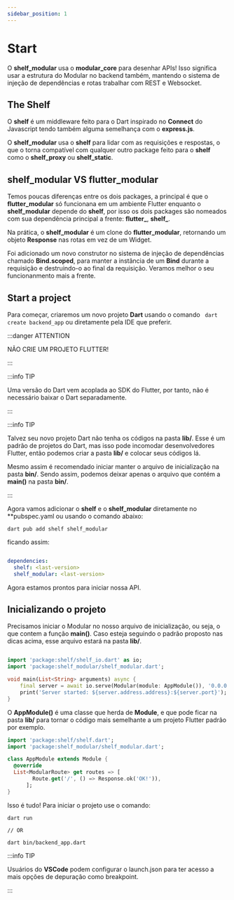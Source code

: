 ```yaml
---
sidebar_position: 1
---
```


# Start

O **shelf_modular** usa o **modular_core** para desenhar APIs!
Isso significa usar a estrutura do Modular no backend também, mantendo o sistema de injeção de dependências
e rotas trabalhar com REST e Websocket.

## The Shelf

O **shelf** é um middleware feito para o Dart inspirado no **Connect** do Javascript tendo também alguma
semelhança com o **express.js**. 

O **shelf_modular** usa o **shelf** para lidar com as requisições e respostas, o que o torna compatível com qualquer outro package feito para o **shelf** como o **shelf_proxy** ou **shelf_static**.


## **shelf_modular** VS **flutter_modular**

Temos poucas diferenças entre os dois packages, a principal é que o **flutter_modular** só funcionana em um ambiente Flutter enquanto o **shelf_modular** depende do **shelf**, por isso os dois packages são nomeados
com sua dependência principal a frente: **flutter_**, **shelf_**.

Na prática, o **shelf_modular** é um clone do **flutter_modular**, retornando um objeto **Response** nas rotas
em vez de um Widget.

Foi adicionado um novo construtor no sistema de injeção de dependências chamado **Bind.scoped**, para manter a instância de um **Bind** durante a requisição e destruindo-o ao final da requisição. Veramos melhor o seu funcionanmento mais a frente.

## Start a project

Para começar, criaremos um novo projeto **Dart** usando o comando ``` dart create backend_app``` ou diretamente 
pela IDE que preferir.

:::danger ATTENTION

NÃO CRIE UM PROJETO FLUTTER!

:::

:::info TIP

Uma versão do Dart vem acoplada ao SDK do Flutter, por tanto, não é necessário baixar o Dart separadamente.

:::

:::info TIP

Talvez seu novo projeto Dart não tenha os códigos na pasta **lib/**.
Esse é um padrão de projetos do Dart, mas isso pode incomodar desenvolvedores Flutter, então podemos criar a pasta **lib/** e colocar seus códigos lá.

Mesmo assim é recomendado iniciar manter o arquivo de inicialização na pasta **bin/**. Sendo assim, podemos deixar apenas o arquivo que contém a **main()** na pasta **bin/**.

:::

Agora vamos adicionar o **shelf** e o **shelf_modular** diretamente no **pubspec.yaml ou usando o comando abaixo:

```
dart pub add shelf shelf_modular
```

ficando assim:

```yaml

dependencies:
  shelf: <last-version>
  shelf_modular: <last-version>

```

Agora estamos prontos para iniciar nossa API.

## Inicializando o projeto

Precisamos iniciar o Modular no nosso arquivo de inicialização, ou seja, o que contem a função **main()**.
Caso esteja seguindo o padrão proposto nas dicas acima, esse arquivo estará na pasta **lib/**.

```dart title="bin/backend_app.dart"

import 'package:shelf/shelf_io.dart' as io;
import 'package:shelf_modular/shelf_modular.dart';

void main(List<String> arguments) async {
    final server = await io.serve(Modular(module: AppModule()), '0.0.0.0', 3000);
    print('Server started: ${server.address.address}:${server.port}');
}

```

O **AppModule()** é uma classe que herda de **Module**, e que pode ficar na pasta **lib/** para tornar o código
mais semelhante a um projeto Flutter padrão por exemplo.

```dart title="lib/app_module.dart"
import 'package:shelf/shelf.dart';
import 'package:shelf_modular/shelf_modular.dart';

class AppModule extends Module {
  @override
  List<ModularRoute> get routes => [
        Route.get('/', () => Response.ok('OK!')),
      ];
}
```

Isso é tudo! Para iniciar o projeto use o comando:

```
dart run

// OR

dart bin/backend_app.dart
```

:::info TIP

Usuários do **VSCode** podem configurar o launch.json para ter acesso a mais opções de depuração como breakpoint.

:::